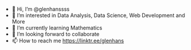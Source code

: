 - 👋 Hi, I’m @glenhanssss
- 👀 I’m interested in Data Analysis, Data Science, Web Development and More
- 🌱 I’m currently learning Mathematics
- 💞️ I’m looking forward to collaborate
- 📫 How to reach me https://linktr.ee/glenhans

<!---
glenhanssss/glenhanssss is a ✨ special ✨ repository because its `README.md` (this file) appears on your GitHub profile.
You can click the Preview link to take a look at your changes.
--->
